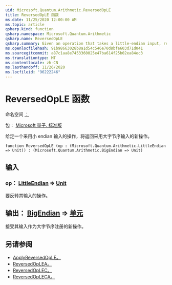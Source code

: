 ```yaml
---
uid: Microsoft.Quantum.Arithmetic.ReversedOpLE
title: ReversedOpLE 函数
ms.date: 11/25/2020 12:00:00 AM
ms.topic: article
qsharp.kind: function
qsharp.namespace: Microsoft.Quantum.Arithmetic
qsharp.name: ReversedOpLE
qsharp.summary: Given an operation that takes a little-endian input, returns a new operation that takes a big-endian input.
ms.openlocfilehash: 91b98663028b8a1d54c546e70d8bfe603d71d041
ms.sourcegitcommit: a87c1aa8e7453360025e47ba614f25b02ea84ec3
ms.translationtype: MT
ms.contentlocale: zh-CN
ms.lasthandoff: 11/26/2020
ms.locfileid: "96222246"
---
```

# <a name="reversedople-function"></a>ReversedOpLE 函数

命名空间 [：](xref:Microsoft.Quantum.Arithmetic)

包： [Microsoft 量子. 标准版](https://nuget.org/packages/Microsoft.Quantum.Standard)


给定一个采用小 endian 输入的操作，将返回采用大字节序输入的新操作。

```qsharp
function ReversedOpLE (op : (Microsoft.Quantum.Arithmetic.LittleEndian => Unit)) : (Microsoft.Quantum.Arithmetic.BigEndian => Unit)
```


## <a name="input"></a>输入

### <a name="op--littleendian--unit"></a>op： [LittleEndian](xref:Microsoft.Quantum.Arithmetic.LittleEndian) => [Unit](xref:microsoft.quantum.lang-ref.unit) 

要反转其输入的操作。



## <a name="output--bigendian--unit"></a>输出： [BigEndian](xref:Microsoft.Quantum.Arithmetic.BigEndian) => [单元](xref:microsoft.quantum.lang-ref.unit) 

接受其输入作为大字节序注册的新操作。

## <a name="see-also"></a>另请参阅

- [ApplyReversedOpLE。](xref:Microsoft.Quantum.Arithmetic.ApplyReversedOpLE)
- [ReversedOpLEA。](xref:Microsoft.Quantum.Arithmetic.ReversedOpLEA)
- [ReversedOpLEC。](xref:Microsoft.Quantum.Arithmetic.ReversedOpLEC)
- [ReversedOpLECA。](xref:Microsoft.Quantum.Arithmetic.ReversedOpLECA)